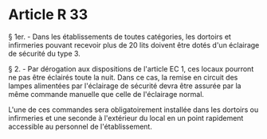 # Article R 33

§ 1er. - Dans les établissements de toutes catégories, les dortoirs et infirmeries pouvant recevoir plus de 20 lits doivent être dotés d'un éclairage de sécurité du type 3.

§ 2. - Par dérogation aux dispositions de l'article EC 1, ces locaux pourront ne pas être éclairés toute la nuit. Dans ce cas, la remise en circuit des lampes alimentées par l'éclairage de sécurité devra être assurée par la même commande manuelle que celle de l'éclairage normal.

L'une de ces commandes sera obligatoirement installée dans les dortoirs ou infirmeries et une seconde à l'extérieur du local en un point rapidement accessible au personnel de l'établissement.

